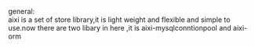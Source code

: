 general:</br>
aixi is a set of store library,it is light weight and flexible and simple to use.now there are two libary in here ,it is aixi-mysqlconntionpool and aixi-orm</br>
